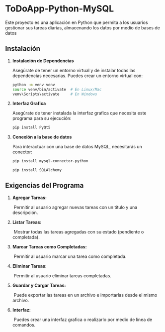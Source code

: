 # ToDoApp-Python-MySQL
Este proyecto es una aplicación en Python que permita a los usuarios gestionar sus tareas diarias, almacenando los datos por medio de bases de datos

## Instalación

1. **Instalación de Dependencias**

   Asegúrate de tener un entorno virtual y de instalar todas las dependencias necesarias. Puedes crear un entorno virtual con:

   ```bash
   python -m venv venv
   source venv/bin/activate  # En Linux/Mac
   venv\Scripts\activate     # En Windows
   ```

2. **Interfaz Grafica**

   Asegúrate de tener instalada la interfaz grafica que necesita este programa para su ejecución:

   ```bash
   pip install PyQt5
   ```

3. **Conexión a la base de datos**

   Para interactuar con una base de datos MySQL, necesitarás un conector:

   ```bash
   pip install mysql-connector-python
   ```

   ```bash
   pip install SQLAlchemy
   ```

   

## Exigencias del Programa

1. **Agregar Tareas:** 

   ​	Permitir al usuario agregar nuevas tareas con un titulo y una descripción.

2. **Listar Tareas:** 

   ​	Mostrar todas las tareas agregadas con su estado (pendiente o completada).

3. **Marcar Tareas como Completadas:**  

   ​	Permitir al usuario marcar una tarea como completada.

4. **Eliminar Tareas:** 

   ​	Permitir al usuario eliminar tareas completadas.

5. **Guardar y Cargar Tareas:** 

   ​	Puede exportar las tareas en un archivo e importarlas desde el mismo archivo.

6. **Interfaz:** 

   ​	Puedes crear una interfaz grafica o realizarlo por medio de línea de comandos.
